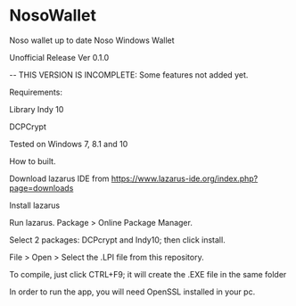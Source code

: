 # NosoWallet
Noso wallet up to date
Noso Windows Wallet

Unofficial Release Ver 0.1.0

-- THIS VERSION IS INCOMPLETE: Some features not added yet.

Requirements:

Library Indy 10

DCPCrypt

Tested on Windows 7, 8.1 and 10

How to built.

Download lazarus IDE from https://www.lazarus-ide.org/index.php?page=downloads

Install lazarus

Run lazarus. Package > Online Package Manager.

Select 2 packages: DCPcrypt and Indy10; then click install.

File > Open > Select the .LPI file from this repository.

To compile, just click CTRL+F9; it will create the .EXE file in the same folder


In order to run the app, you will need OpenSSL installed in your pc.
